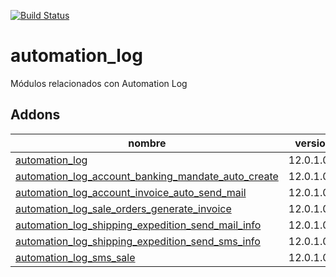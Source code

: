 [![Build Status](https://travis-ci.org/OdooNodrizaTech/automation_log.svg?branch=12.0)](https://travis-ci.org/OdooNodrizaTech/automation_log)

automation_log
=========
Módulos relacionados con Automation Log


Addons
----------------
nombre | version
--- | ---
[automation_log](automation_log/) | 12.0.1.0.0
[automation_log_account_banking_mandate_auto_create](automation_log_account_banking_mandate_auto_create/) | 12.0.1.0.0
[automation_log_account_invoice_auto_send_mail](automation_log_account_invoice_auto_send_mail/) | 12.0.1.0.0
[automation_log_sale_orders_generate_invoice](automation_log_sale_orders_generate_invoice/) | 12.0.1.0.0
[automation_log_shipping_expedition_send_mail_info](automation_log_shipping_expedition_send_mail_info/) | 12.0.1.0.0
[automation_log_shipping_expedition_send_sms_info](automation_log_shipping_expedition_send_sms_info/) | 12.0.1.0.0
[automation_log_sms_sale](automation_log_sms_sale/) | 12.0.1.0.0
